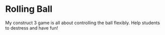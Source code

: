 # Rolling Ball
My construct 3 game is all about controlling the ball flexibly. Help students to destress and have fun!
